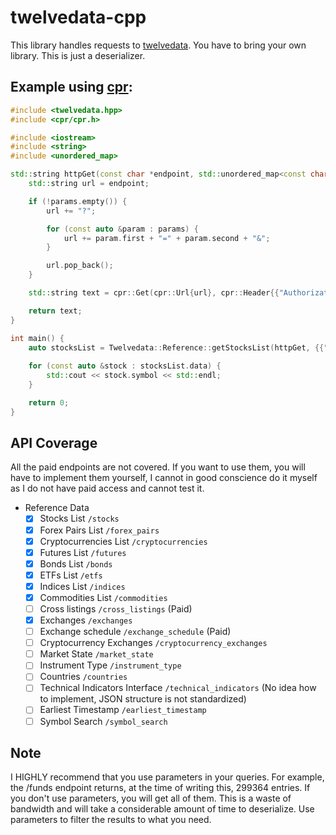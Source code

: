 # twelvedata-cpp

This library handles requests to [twelvedata](https://twelvedata.com). You have to bring your own library. This is just a deserializer.

## Example using [cpr](https://github.com/libcpr/cpr):
```cpp
#include <twelvedata.hpp>
#include <cpr/cpr.h>

#include <iostream>
#include <string>
#include <unordered_map>

std::string httpGet(const char *endpoint, std::unordered_map<const char *, const char *> params) {
    std::string url = endpoint;

    if (!params.empty()) {
        url += "?";

        for (const auto &param : params) {
            url += param.first + "=" + param.second + "&";
        }

        url.pop_back();
    }

    std::string text = cpr::Get(cpr::Url{url}, cpr::Header{{"Authorization", <your-token-here>}}).text;

    return text;
}

int main() {
    auto stocksList = Twelvedata::Reference::getStocksList(httpGet, {{"symbol", "AAPL"}});
	
    for (const auto &stock : stocksList.data) {
        std::cout << stock.symbol << std::endl;
    }

    return 0;
}
```

## API Coverage
All the paid endpoints are not covered. If you want to use them, you will have to implement them yourself, I cannot in good conscience do it myself as I do not have paid access and cannot test it.
- Reference Data
  - [x] Stocks List `/stocks`
  - [x] Forex Pairs List `/forex_pairs`
  - [x] Cryptocurrencies List `/cryptocurrencies`
  - [x] Futures List `/futures`
  - [x] Bonds List `/bonds`
  - [x] ETFs List `/etfs`
  - [x] Indices List `/indices`
  - [x] Commodities List `/commodities`
  - [ ] Cross listings `/cross_listings` (Paid)
  - [x] Exchanges `/exchanges`
  - [ ] Exchange schedule `/exchange_schedule` (Paid)
  - [ ] Cryptocurrency Exchanges `/cryptocurrency_exchanges`
  - [ ] Market State `/market_state`
  - [ ] Instrument Type `/instrument_type`
  - [ ] Countries `/countries`
  - [ ] Technical Indicators Interface `/technical_indicators` (No idea how to implement, JSON structure is not standardized)
  - [ ] Earliest Timestamp `/earliest_timestamp`
  - [ ] Symbol Search `/symbol_search`

## Note
I HIGHLY recommend that you use parameters in your queries. For example, the /funds endpoint returns, at the time of writing this, 299364 entries. If you don't use parameters, you will get all of them. This is a waste of bandwidth and will take a considerable amount of time to deserialize. Use parameters to filter the results to what you need.